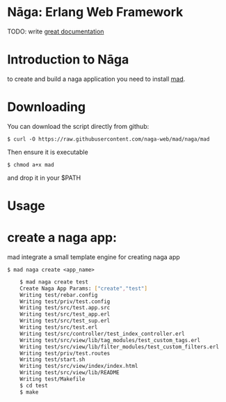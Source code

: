 Nāga: Erlang Web Framework
==========================

TODO: write [great documentation](http://jacobian.org/writing/great-documentation/what-to-write/)

# Introduction to Nāga

  to create and build a naga application you need to install [mad](https://github.com/naga-web/mad.git).

Downloading
===========

You can download the script directly from github:

    $ curl -O https://raw.githubusercontent.com/naga-web/mad/naga/mad

Then ensure it is executable

    $ chmod a+x mad

and drop it in your $PATH


Usage
=====

# create a naga app:

  mad integrate a small template engine for creating naga app

    $ mad naga create <app_name>

```bash
    $ mad naga create test
    Create Naga App Params: ["create","test"]
    Writing test/rebar.config
    Writing test/priv/test.config
    Writing test/src/test.app.src
    Writing test/src/test_app.erl
    Writing test/src/test_sup.erl
    Writing test/src/test.erl
    Writing test/src/controller/test_index_controller.erl
    Writing test/src/view/lib/tag_modules/test_custom_tags.erl
    Writing test/src/view/lib/filter_modules/test_custom_filters.erl
    Writing test/priv/test.routes
    Writing test/start.sh
    Writing test/src/view/index/index.html
    Writing test/src/view/lib/README
    Writing test/Makefile
    $ cd test
    $ make
```  

